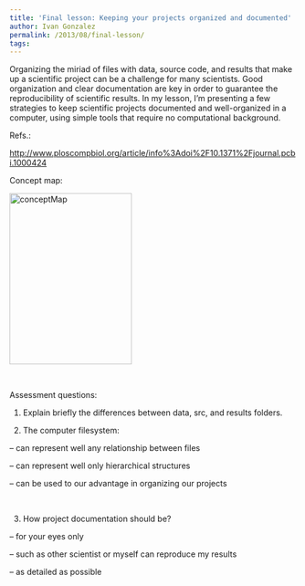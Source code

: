 ```yaml
---
title: 'Final lesson: Keeping your projects organized and documented'
author: Ivan Gonzalez
permalink: /2013/08/final-lesson/
tags:
---
```

Organizing the miriad of files with data, source code, and results that make up a scientific project can be a challenge for many scientists. Good organization and clear documentation are key in order to guarantee the reproducibility of scientific results. In my lesson, I&#8217;m presenting a few strategies to keep scientific projects documented and well-organized in a computer, using simple tools that require no computational background.

Refs.:

<http://www.ploscompbiol.org/article/info%3Adoi%2F10.1371%2Fjournal.pcbi.1000424>

Concept map:

[<img class="alignnone size-medium wp-image-3846" alt="conceptMap" src="http://teaching.software-carpentry.org/wp-content/uploads/2013/08/conceptMap-214x300.jpg" width="214" height="300" />][1]

&nbsp;

Assessment questions:

1) Explain briefly the differences between data, src, and results folders.

2) The computer filesystem:

&#8211; can represent well any relationship between files

&#8211; can represent well only hierarchical structures

&#8211; can be used to our advantage in organizing our projects

&nbsp;

3) How project documentation should be?

&#8211; for your eyes only

&#8211; such as other scientist or myself can reproduce my results

&#8211; as detailed as possible

 [1]: http://teaching.software-carpentry.org/wp-content/uploads/2013/08/conceptMap.jpg
